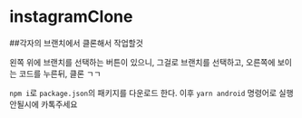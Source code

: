 # instagramClone

##각자의 브랜치에서 클론해서 작업할것

왼쪽 위에 브랜치를 선택하는 버튼이 있으니, 그걸로 브랜치를 선택하고, 오른쪽에 보이는 코드를 누른뒤, 클론 ㄱㄱ

`npm i`로 `package.json`의 패키지를 다운로드 한다.
이후 `yarn android` 명령어로 실행
안될시에 카톡주세요
